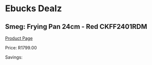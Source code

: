 
# Ebucks Dealz
## Smeg: Frying Pan 24cm - Red CKFF2401RDM
[Product Page](https://www.ebucks.com/web/shop/productSelected.do?prodId=1170686993&catId=704983235)

Price: R1799.00

Savings: 


	
